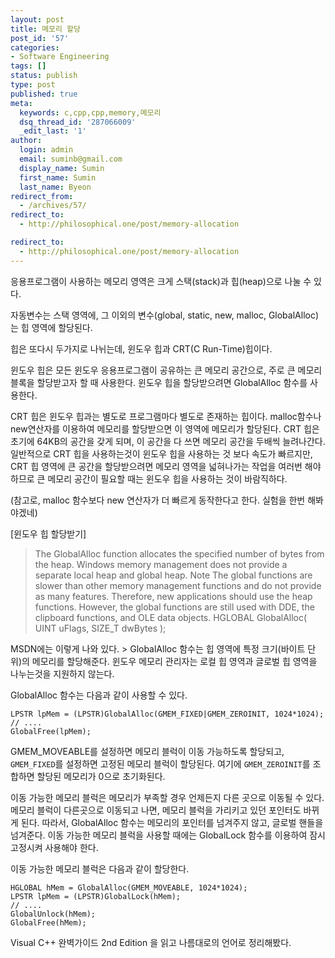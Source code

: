 ```yaml
---
layout: post
title: 메모리 할당
post_id: '57'
categories:
- Software Engineering
tags: []
status: publish
type: post
published: true
meta:
  keywords: c,cpp,cpp,memory,메모리
  dsq_thread_id: '287066009'
  _edit_last: '1'
author:
  login: admin
  email: suminb@gmail.com
  display_name: Sumin
  first_name: Sumin
  last_name: Byeon
redirect_from:
  - /archives/57/
redirect_to:
  - http://philosophical.one/post/memory-allocation

redirect_to:
  - http://philosophical.one/post/memory-allocation
---
```

응용프로그램이 사용하는 메모리 영역은 크게 스택(stack)과 힙(heap)으로 나눌 수 있다.

자동변수는 스택 영역에, 그 이외의 변수(global, static, new, malloc, GlobalAlloc)는 힙 영역에 할당된다.

힙은 또다시 두가지로 나뉘는데, 윈도우 힙과 CRT(C Run-Time)힙이다.

윈도우 힙은 모든 윈도우 응용프로그램이 공유하는 큰 메모리 공간으로, 주로 큰 메모리 블록을 할당받고자 할 때 사용한다. 윈도우 힙을 할당받으려면 GlobalAlloc 함수를 사용한다.

CRT 힙은 윈도우 힙과는 별도로 프로그램마다 별도로 존재하는 힙이다. malloc함수나 new연산자를 이용하여 메모리를 할당받으면 이 영역에 메모리가 할당된다.
CRT 힙은 초기에 64KB의 공간을 갖게 되며, 이 공간을 다 쓰면 메모리 공간을 두배씩 늘려나간다. 일반적으로 CRT 힙을 사용하는것이 윈도우 힙을 사용하는 것 보다 속도가 빠르지만, CRT 힙 영역에 큰 공간을 할당받으려면 메모리 영역을 넓혀나가는 작업을 여러번 해야 하므로 큰 메모리 공간이 필요할 때는 윈도우 힙을 사용하는 것이 바람직하다.

(참고로, malloc 함수보다 new 연산자가 더 빠르게 동작한다고 한다. 실험을 한번 해봐야겠네)

[윈도우 힙 할당받기]

<blockquote>The GlobalAlloc function allocates the specified number of bytes from the heap. Windows memory management does not provide a separate local heap and global heap.
Note  The global functions are slower than other memory management functions and do not provide as many features. Therefore, new applications should use the heap functions. However, the global functions are still used with DDE, the clipboard functions, and OLE data objects.
HGLOBAL GlobalAlloc( UINT uFlags,  SIZE_T dwBytes );
</blockquote>
MSDN에는 이렇게 나와 있다.
> GlobalAlloc 함수는 힙 영역에 특정 크기(바이트 단위)의 메모리를 할당해준다. 윈도우 메모리 관리자는 로컬 힙 영역과 글로벌 힙 영역을 나누는것을 지원하지 않는다.

GlobalAlloc 함수는 다음과 같이 사용할 수 있다.

	LPSTR lpMem = (LPSTR)GlobalAlloc(GMEM_FIXED|GMEM_ZEROINIT, 1024*1024);
	// ....
	GlobalFree(lpMem);

GMEM_MOVEABLE를 설정하면 메모리 블럭이 이동 가능하도록 할당되고, `GMEM_FIXED`를 설정하면 고정된 메모리 블럭이 할당된다. 여기에 `GMEM_ZEROINIT`를 조합하면 할당된 메모리가 0으로 초기화된다.

이동 가능한 메모리 블럭은 메모리가 부족할 경우 언제든지 다른 곳으로 이동될 수 있다. 메모리 블럭이 다른곳으로 이동되고 나면, 메모리 블럭을 가리키고 있던 포인터도 바뀌게 된다. 따라서, GlobalAlloc 함수는 메모리의 포인터를 넘겨주지 않고, 글로벌 핸들을 넘겨준다. 이동 가능한 메모리 블럭을 사용할 때에는 GlobalLock 함수를 이용하여 잠시 고정시켜 사용해야 한다.

이동 가능한 메모리 블럭은 다음과 같이 할당한다.

	HGLOBAL hMem = GlobalAlloc(GMEM_MOVEABLE, 1024*1024);
	LPSTR lpMem = (LPSTR)GlobalLock(hMem);
	// ....
	GlobalUnlock(hMem);
	GlobalFree(hMem);

Visual C++ 완벽가이드 2nd Edition 을 읽고 나름대로의 언어로 정리해봤다.

